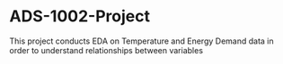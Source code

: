 # ADS-1002-Project
This project conducts EDA on Temperature and Energy Demand data in order to understand relationships between variables
